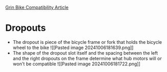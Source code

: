 [Grin Bike Compatibility Article](https://ebikes.ca/learn/bike-compatibility.html)
# Dropouts
- The dropout is piece of the bicycle frame or fork that holds the bicycle wheel to the bike
![[Pasted image 20241006181639.png]]
- The shape of the dropout slot itself and the spacing between the left and the right dropouts on the frame determine what hub motors will or won't be compatible
![[Pasted image 20241006181722.png]]

